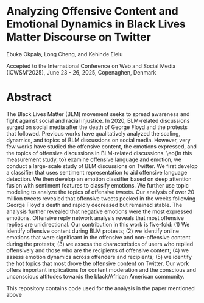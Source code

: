 # Analyzing Offensive Content and Emotional Dynamics in Black Lives Matter Discourse on Twitter
Ebuka Okpala, Long Cheng, and Kehinde Elelu

Accepted to the International Conference on Web and Social Media (ICWSM'2025), June 23 - 26, 2025, Copenaghen, Denmark

# Abstract
The Black Lives Matter (BLM) movement seeks to spread awareness and fight against social and racial injustice. In 2020, BLM-related discussions surged on social media after the death of George Floyd and the protests that followed. Previous works have qualitatively analyzed the scaling, dynamics, and topics of BLM discussions on social media. However, very few works have studied the offensive content, the emotions expressed, and the topics of offensive discussions in BLM-related discussions. \eo{In this measurement study, to} examine offensive language and emotion, we conduct a large-scale study of BLM discussions on Twitter. We first develop a classifier that uses sentiment representation to aid offensive language detection. We then develop an emotion classifier based on deep attention fusion with sentiment features to classify emotions. We further use topic modeling to analyze the topics of offensive tweets. Our analysis of over 20 million tweets revealed that offensive tweets peeked in the weeks following George Floyd's death and rapidly decreased but remained stable. The analysis further revealed that negative emotions were the most expressed emotions. Offensive reply network analysis reveals that most offensive replies are unidirectional. Our contribution in this work is five-fold: (1) We identify offensive content during BLM protests; (2) we identify online emotions that were significant in the offensive and non-offensive content during the protests; (3) we assess the characteristics of users who replied offensively and those who are the recipients of offensive content; (4) we assess emotion dynamics across offenders and recipients; (5) we identify the hot topics that most drove the offensive content on Twitter. Our work offers important implications for content moderation and the conscious and unconscious attitudes towards the black/African American community.

This repository contains code used for the analysis in the paper mentioned above 


